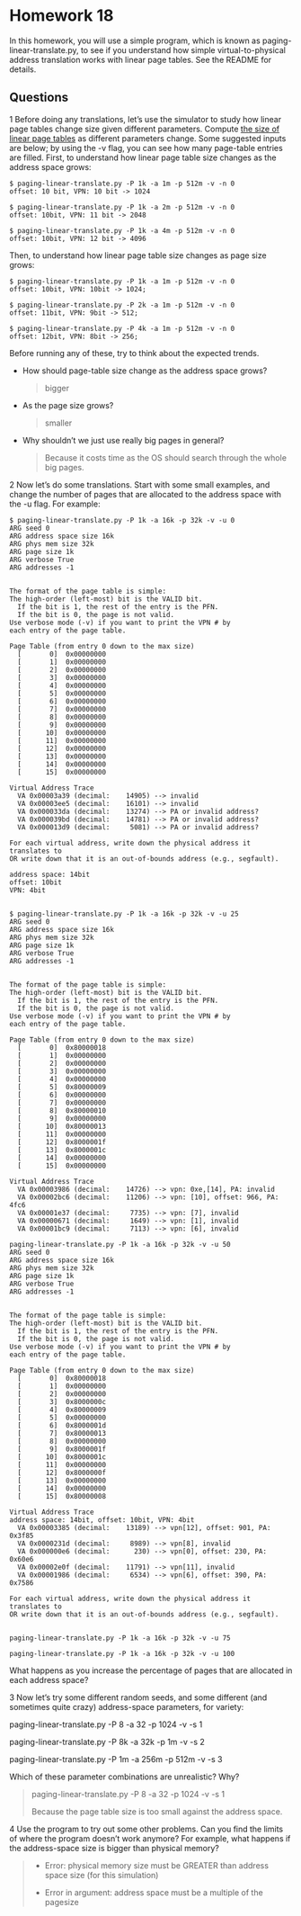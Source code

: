 # Homework 18

In this homework, you will use a simple program, which is known as paging-linear-translate.py, to see if you understand how simple virtual-to-physical address translation works with linear page tables. See the README for details. 

## Questions 

1 Before doing any translations, let’s use the simulator to study how linear page tables change size given different parameters. Compute <u>the size of linear page tables</u> as different parameters change. Some suggested inputs are below; by using the -v flag, you can see how many page-table entries are filled. First, to understand how linear page table size changes as the address space grows: 

```
$ paging-linear-translate.py -P 1k -a 1m -p 512m -v -n 0 
offset: 10 bit, VPN: 10 bit -> 1024

$ paging-linear-translate.py -P 1k -a 2m -p 512m -v -n 0
offset: 10bit, VPN: 11 bit -> 2048

$ paging-linear-translate.py -P 1k -a 4m -p 512m -v -n 0 
offset: 10bit, VPN: 12 bit -> 4096
```

Then, to understand how linear page table size changes as page size grows: 

```
$ paging-linear-translate.py -P 1k -a 1m -p 512m -v -n 0
offset: 10bit, VPN: 10bit -> 1024;

$ paging-linear-translate.py -P 2k -a 1m -p 512m -v -n 0
offset: 11bit, VPN: 9bit -> 512;

$ paging-linear-translate.py -P 4k -a 1m -p 512m -v -n 0
offset: 12bit, VPN: 8bit -> 256;
```

Before running any of these, try to think about the expected trends. 

- How should page-table size change as the address space grows? 

  > bigger

- As the page size grows?

  > smaller

- Why shouldn’t we just use really big pages in general? 

  > Because it costs time as the OS should search through the whole big pages.



2 Now let’s do some translations. Start with some small examples, and change the number of pages that are allocated to the address space with the -u flag. For example: 

```
$ paging-linear-translate.py -P 1k -a 16k -p 32k -v -u 0 
ARG seed 0
ARG address space size 16k
ARG phys mem size 32k
ARG page size 1k
ARG verbose True
ARG addresses -1


The format of the page table is simple:
The high-order (left-most) bit is the VALID bit.
  If the bit is 1, the rest of the entry is the PFN.
  If the bit is 0, the page is not valid.
Use verbose mode (-v) if you want to print the VPN # by
each entry of the page table.

Page Table (from entry 0 down to the max size)
  [       0]  0x00000000
  [       1]  0x00000000
  [       2]  0x00000000
  [       3]  0x00000000
  [       4]  0x00000000
  [       5]  0x00000000
  [       6]  0x00000000
  [       7]  0x00000000
  [       8]  0x00000000
  [       9]  0x00000000
  [      10]  0x00000000
  [      11]  0x00000000
  [      12]  0x00000000
  [      13]  0x00000000
  [      14]  0x00000000
  [      15]  0x00000000

Virtual Address Trace
  VA 0x00003a39 (decimal:    14905) --> invalid
  VA 0x00003ee5 (decimal:    16101) --> invalid
  VA 0x000033da (decimal:    13274) --> PA or invalid address?
  VA 0x000039bd (decimal:    14781) --> PA or invalid address?
  VA 0x000013d9 (decimal:     5081) --> PA or invalid address?

For each virtual address, write down the physical address it translates to
OR write down that it is an out-of-bounds address (e.g., segfault).

address space: 14bit
offset: 10bit
VPN: 4bit


$ paging-linear-translate.py -P 1k -a 16k -p 32k -v -u 25
ARG seed 0
ARG address space size 16k
ARG phys mem size 32k
ARG page size 1k
ARG verbose True
ARG addresses -1


The format of the page table is simple:
The high-order (left-most) bit is the VALID bit.
  If the bit is 1, the rest of the entry is the PFN.
  If the bit is 0, the page is not valid.
Use verbose mode (-v) if you want to print the VPN # by
each entry of the page table.

Page Table (from entry 0 down to the max size)
  [       0]  0x80000018
  [       1]  0x00000000
  [       2]  0x00000000
  [       3]  0x00000000
  [       4]  0x00000000
  [       5]  0x80000009
  [       6]  0x00000000
  [       7]  0x00000000
  [       8]  0x80000010
  [       9]  0x00000000
  [      10]  0x80000013
  [      11]  0x00000000
  [      12]  0x8000001f
  [      13]  0x8000001c
  [      14]  0x00000000
  [      15]  0x00000000

Virtual Address Trace
  VA 0x00003986 (decimal:    14726) --> vpn: 0xe,[14], PA: invalid
  VA 0x00002bc6 (decimal:    11206) --> vpn: [10], offset: 966, PA: 4fc6
  VA 0x00001e37 (decimal:     7735) --> vpn: [7], invalid
  VA 0x00000671 (decimal:     1649) --> vpn: [1], invalid
  VA 0x00001bc9 (decimal:     7113) --> vpn: [6], invalid

paging-linear-translate.py -P 1k -a 16k -p 32k -v -u 50 
ARG seed 0
ARG address space size 16k
ARG phys mem size 32k
ARG page size 1k
ARG verbose True
ARG addresses -1


The format of the page table is simple:
The high-order (left-most) bit is the VALID bit.
  If the bit is 1, the rest of the entry is the PFN.
  If the bit is 0, the page is not valid.
Use verbose mode (-v) if you want to print the VPN # by
each entry of the page table.

Page Table (from entry 0 down to the max size)
  [       0]  0x80000018
  [       1]  0x00000000
  [       2]  0x00000000
  [       3]  0x8000000c
  [       4]  0x80000009
  [       5]  0x00000000
  [       6]  0x8000001d
  [       7]  0x80000013
  [       8]  0x00000000
  [       9]  0x8000001f
  [      10]  0x8000001c
  [      11]  0x00000000
  [      12]  0x8000000f
  [      13]  0x00000000
  [      14]  0x00000000
  [      15]  0x80000008

Virtual Address Trace
address space: 14bit, offset: 10bit, VPN: 4bit
  VA 0x00003385 (decimal:    13189) --> vpn[12], offset: 901, PA: 0x3f85
  VA 0x0000231d (decimal:     8989) --> vpn[8], invalid
  VA 0x000000e6 (decimal:      230) --> vpn[0], offset: 230, PA: 0x60e6
  VA 0x00002e0f (decimal:    11791) --> vpn[11], invalid
  VA 0x00001986 (decimal:     6534) --> vpn[6], offset: 390, PA: 0x7586

For each virtual address, write down the physical address it translates to
OR write down that it is an out-of-bounds address (e.g., segfault).


paging-linear-translate.py -P 1k -a 16k -p 32k -v -u 75 

paging-linear-translate.py -P 1k -a 16k -p 32k -v -u 100 
```

What happens as you increase the percentage of pages that are allocated in each address space? 



3 Now let’s try some different random seeds, and some different (and sometimes quite crazy) address-space parameters, for variety: 

paging-linear-translate.py -P 8 -a 32 -p 1024 -v -s 1 

paging-linear-translate.py -P 8k -a 32k -p 1m -v -s 2 

paging-linear-translate.py -P 1m -a 256m -p 512m -v -s 3 



Which of these parameter combinations are unrealistic? Why?

> paging-linear-translate.py -P 8 -a 32 -p 1024 -v -s 1
>
> Because the page table size is too small against the address space.



4 Use the program to try out some other problems. Can you find the limits of where the program doesn’t work anymore? For example, what happens if the address-space size is bigger than physical memory?

> - Error: physical memory size must be GREATER than address space size (for this simulation)
>
> - Error in argument: address space must be a multiple of the pagesize

